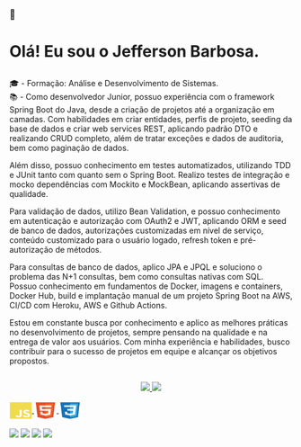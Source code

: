 ###  👋

# Olá! Eu sou o Jefferson Barbosa. 
##
🎓 - Formação: Análise e Desenvolvimento de Sistemas.
<br>
📚 - Como desenvolvedor Junior, possuo experiência com o framework Spring Boot do Java, desde a criação de projetos até a organização em camadas. Com habilidades em criar entidades, perfis de projeto, seeding da base de dados e criar web services REST, aplicando padrão DTO e realizando CRUD completo, além de tratar exceções e dados de auditoria, bem como paginação de dados.

Além disso, possuo conhecimento em testes automatizados, utilizando TDD e JUnit tanto com quanto sem o Spring Boot. Realizo testes de integração e mocko dependências com Mockito e MockBean, aplicando assertivas de qualidade.

Para validação de dados, utilizo Bean Validation, e possuo conhecimento em autenticação e autorização com OAuth2 e JWT, aplicando ORM e seed de banco de dados, autorizações customizadas em nível de serviço, conteúdo customizado para o usuário logado, refresh token e pré-autorização de métodos.

Para consultas de banco de dados, aplico JPA e JPQL e soluciono o problema das N+1 consultas, bem como consultas nativas com SQL. Possuo conhecimento em fundamentos de Docker, imagens e containers, Docker Hub, build e implantação manual de um projeto Spring Boot na AWS, CI/CD com Heroku, AWS e Github Actions.

Estou em constante busca por conhecimento e aplico as melhores práticas no desenvolvimento de projetos, sempre pensando na qualidade e na entrega de valor aos usuários. Com minha experiência e habilidades, busco contribuir para o sucesso de projetos em equipe e alcançar os objetivos propostos.


##
<div align="center">
  <a href="https://github.com/jefferson1995">
  <img height="180em" src="https://github-readme-stats.vercel.app/api?username=jefferson1995&show_icons=true&theme=blue&include_all_commits=true&count_private=true"/>
  <img height="180em" src="https://github-readme-stats.vercel.app/api/top-langs/?username=jefferson1995&layout=compact&langs_count=7&theme=blue"/>
</div>

 <div style="display: inline_block"><br>
  <img align="center" alt="jefferson-Js" height="30" width="40" src="https://raw.githubusercontent.com/devicons/devicon/master/icons/javascript/javascript-plain.svg">
   <!--<img align="center" alt="jefferson-React" height="30" width="40" src="https://raw.githubusercontent.com/devicons/devicon/master/icons/react/react-original.svg"> -->
  <img align="center" alt="jefferson-HTML" height="30" width="40" src="https://raw.githubusercontent.com/devicons/devicon/master/icons/html5/html5-original.svg">
  <img align="center" alt="jefferson-CSS" height="30" width="40" src="https://raw.githubusercontent.com/devicons/devicon/master/icons/css3/css3-original.svg">
</div>
  <br>
  
  <div>
  <a href="https://instagram.com/jeffersonbarbosa.pro" target="_blank"><img src="https://img.shields.io/badge/-Instagram-%23E4405F?style=for-the-badge&logo=instagram&logoColor=white" target="_blank"></a>
 <a href="https://discord.com/channels/@jeffersonbarbosa" target="_blank"><img src="https://img.shields.io/badge/Discord-7289DA?style=for-the-badge&logo=discord&logoColor=white" target="_blank"></a> 
  <a href = "mailto:jefferson.bds@hotmail.com"><img src="https://img.shields.io/badge/-Gmail-%23333?style=for-the-badge&logo=gmail&logoColor=white" target="_blank"></a>
  <a href="https://www.linkedin.com/in/jefferson-barbosa-225349149/" target="_blank"><img src="https://img.shields.io/badge/-LinkedIn-%230077B5?style=for-the-badge&logo=linkedin&logoColor=white" target="_blank"></a> 
  </div>
